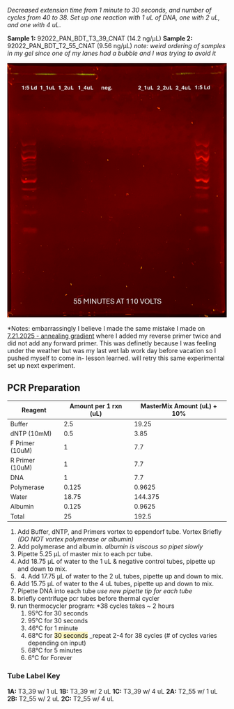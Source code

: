 *Decreased extension time from 1 minute to 30 seconds, and number of cycles from 40 to 38. Set up one reaction with 1 uL of DNA, one with 2 uL, and one with 4 uL*.

**Sample 1:** 92022_PAN_BDT_T3_39_CNAT (14.2 ng/μL)
**Sample 2:** 92022_PAN_BDT_T2_55_CNAT (9.56 ng/μL)
*note: weird ordering of samples in my gel since one of my lanes had a bubble and I was trying to avoid it* 

![](psbA%20Gel%20Images/July30_2025_Gel.png)

*Notes: embarrassingly I believe I made the same mistake I made on [7.21.2025 - annealing gradient](7.21.2025%20-%20annealing%20gradient.md) where I added my reverse primer twice and did not add any forward primer. This was definetly because I was feeling under the weather but was my last wet lab work day before vacation so I pushed myself to come in- lesson learned. will retry this same experimental set up next experiment. 

## PCR Preparation

| Reagent         | Amount per 1 rxn (uL) | MasterMix Amount (uL) + 10% |
| --------------- | --------------------- | --------------------------- |
| Buffer          | 2.5                   | 19.25                       |
| dNTP (10mM)     | 0.5                   | 3.85                        |
| F Primer (10uM) | 1                     | 7.7                         |
| R Primer (10uM) | 1                     | 7.7                         |
| DNA             | 1                     | 7.7                         |
| Polymerase      | 0.125                 | 0.9625                      |
| Water           | 18.75                 | 144.375                     |
| Albumin         | 0.125                 | 0.9625                      |
| Total           | 25                    | 192.5                       |
1. Add Buffer, dNTP, and Primers vortex to eppendorf tube. Vortex Briefly 
*(DO NOT vortex polymerase or albumin)*
2. Add polymerase and albumin. 
*albumin is viscous so pipet slowly*
3. Pipette 5.25 µL of master mix to each pcr tube.
4. Add 18.75 µL of water to the 1 uL & negative control tubes, pipette up and down to mix.
5. 4. Add 17.75 µL of water to the 2 uL tubes, pipette up and down to mix.
6. Add 15.75 µL of water to the 4 uL tubes, pipette up and down to mix.
7. Pipette DNA into each tube
*use new pipette tip for each tube*
8. briefly centrifuge pcr tubes before thermal cycler
9. run thermocycler program: *38 cycles takes ~ 2 hours
    1. 95°C for 30 seconds
    2. 95°C for 30 seconds
    3. 46°C for 1 minute
    4. 68°C for <mark style="background: #FFF3A3A6;">30 seconds</mark> _repeat 2-4 for 38 cycles (# of cycles varies depending on input)
    5. 68°C for 5 minutes
    6. 6°C for Forever

### Tube Label Key 
**1A:** T3_39 w/ 1 uL
**1B:** T3_39 w/ 2 uL 
**1C:** T3_39 w/ 4 uL 
**2A:** T2_55 w/ 1 uL
**2B:** T2_55 w/ 2 uL
**2C:** T2_55 w/ 4 uL
 